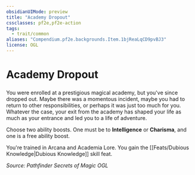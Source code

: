 ```yaml
---
obsidianUIMode: preview
title: "Academy Dropout"
cssclasses: pf2e,pf2e-action
tags:
  - trait/common
aliases: "Compendium.pf2e.backgrounds.Item.1bjReaLqCD9pvBJ3"
license: OGL
---
```

# Academy Dropout

### 






You were enrolled at a prestigious magical academy, but you've since dropped out. Maybe there was a momentous incident, maybe you had to return to other responsibilities, or perhaps it was just too much for you. Whatever the case, your exit from the academy has shaped your life as much as your entrance and led you to a life of adventure.

Choose two ability boosts. One must be to **Intelligence** or **Charisma**, and one is a free ability boost.

You're trained in Arcana and Academia Lore. You gain the [[Feats/Dubious Knowledge|Dubious Knowledge]] skill feat.

*Source: Pathfinder Secrets of Magic*
*OGL*